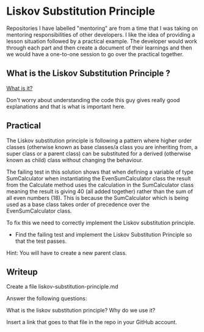 # Liskov Substitution Principle

Repositories I have labelled "mentoring" are from a time that I was taking on mentoring responsibilities of other developers. I like the idea of providing a lesson situation followed by a practical example. The developer would work through each part and then create a document of their learnings and then we would have a one-to-one session to go over the practical together.

## What is the Liskov Substitution Principle ?

[What is it?](https://medium.com/@a.vathanaka/benefits-of-the-liskov-substitution-principle-9621dcc20aad)

Don't worry about understanding the code this guy gives really good explanations and that is what is important here.

## Practical 

The Liskov substitution principle is following a pattern where higher order classes (otherwise known as base classes/a class you are inheriting from, a super class or a parent class) can be substituted for a derived (otherwise known as child) class without changing the behaviour.
         
The failing test in this solution shows that when defining a variable of type SumCalculator when instantiating the EvenSumCalculator class the result from the Calculate method uses the calculation in the SumCalculator class meaning the result is giving 40 (all added together) rather than the sum of all even numbers (18). This is because the SumCalculator which is being used as a base class takes order of precedence over the EvenSumCalculator class.

To fix this we need to correctly implement the Liskov substitution principle.

- Find the failing test and implement the Liskov Substitution Principle so that the test passes.

Hint: You will have to create a new parent class.

## Writeup

Create a file liskov-substitution-principle.md

Answer the following questions:

What is the liskov substitution principle?
Why do we use it?   

Insert a link that goes to that file in the repo in your GitHub account.

